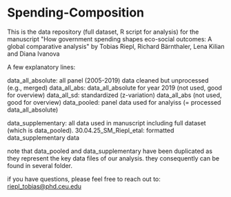 # Spending-Composition
This is the data repository (full dataset, R script for analysis) for the manuscript "How government spending shapes eco-social outcomes: A global comparative analysis" by Tobias Riepl, Richard Bärnthaler, Lena Kilian and Diana Ivanova


A few explanatory lines:

data_all_absolute: all panel (2005-2019) data cleaned but unprocessed (e.g., merged)
data_all_abs: data_all_absolute for year 2019 (not used, good for overview)
data_all_sd: standardized (z-variation) data_all_abs (not used, good for overview)
data_pooled: panel data used for analyiss (= processed data_all_absolute)

data_supplementary: all data used in manuscript including full dataset (which is data_pooled). 
30.04.25_SM_Riepl_etal: formatted data_supplementary data

note that data_pooled and data_supplementary have been duplicated as they represent the key data files of our analysis. they consequently can be found in several folder. 


if you have questions, please feel free to reach out to: riepl_tobias@phd.ceu.edu 
